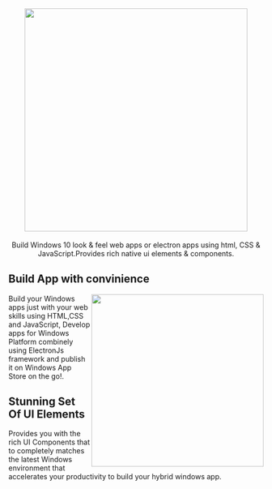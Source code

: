 <h2 align="center"> 
  <img src="https://github.com/vivekverma007/Windows10_framework/blob/master/app_preview/app_preview_title_.png" width="440" /> 
</h2>

<p align="center">
	Build Windows 10 look & feel web apps or electron apps using html, CSS & JavaScript.Provides rich native ui elements & components.
</p>

## Build App with convinience

<img align="right" src="https://github.com/vivekverma007/Windows10_framework/blob/master/app_preview/app_preview_combine_tec.png" width="340" /> 
<p align="left">
	Build your Windows apps just with your web skills using HTML,CSS and JavaScript, Develop apps for Windows Platform combinely using ElectronJs framework and publish it on Windows App Store on the go!. <br>
	
</p>

## Stunning Set Of UI Elements
<p>
	Provides you with the rich UI Components that to completely matches the latest Windows environment that accelerates your productivity to build your hybrid windows app.
	
</p>
